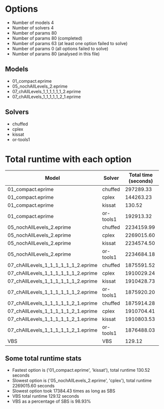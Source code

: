

# Options


- Number of models         4
- Number of solvers        4
- Number of params        80
- Number of params        80 (completed)
- Number of params        63 (at least one option failed to solve)
- Number of params         0 (all options failed to solve)
- Number of params        80 (analysed in this file)


## Models


 - 01_compact.eprime
 - 05_nochAllLevels_2.eprime
 - 07_chAllLevels_1_1_1_1_1_1_2.eprime
 - 07_chAllLevels_1_1_1_1_1_2_1.eprime


## Solvers


 - chuffed
 - cplex
 - kissat
 - or-tools1


# Total runtime with each option


 | Model | Solver | Total time (seconds) | 
 | -- | -- | -- | 
 | 01_compact.eprime | chuffed | 297289.33 | 
 | 01_compact.eprime | cplex | 144263.23 | 
 | 01_compact.eprime | kissat | 130.52 | 
 | 01_compact.eprime | or-tools1 | 192913.32 | 
 | 05_nochAllLevels_2.eprime | chuffed | 2234159.99 | 
 | 05_nochAllLevels_2.eprime | cplex | 2269015.60 | 
 | 05_nochAllLevels_2.eprime | kissat | 2234574.50 | 
 | 05_nochAllLevels_2.eprime | or-tools1 | 2234684.18 | 
 | 07_chAllLevels_1_1_1_1_1_1_2.eprime | chuffed | 1875591.52 | 
 | 07_chAllLevels_1_1_1_1_1_1_2.eprime | cplex | 1910029.24 | 
 | 07_chAllLevels_1_1_1_1_1_1_2.eprime | kissat | 1910428.73 | 
 | 07_chAllLevels_1_1_1_1_1_1_2.eprime | or-tools1 | 1875920.20 | 
 | 07_chAllLevels_1_1_1_1_1_2_1.eprime | chuffed | 1875914.28 | 
 | 07_chAllLevels_1_1_1_1_1_2_1.eprime | cplex | 1910704.41 | 
 | 07_chAllLevels_1_1_1_1_1_2_1.eprime | kissat | 1910803.53 | 
 | 07_chAllLevels_1_1_1_1_1_2_1.eprime | or-tools1 | 1876488.03 | 
 | VBS | VBS | 129.12 | 


## Some total runtime stats


 - Fastest option is ('01_compact.eprime', 'kissat'), total runtime 130.52 seconds
 - Slowest option is ('05_nochAllLevels_2.eprime', 'cplex'), total runtime 2269015.60 seconds
 - Slowest option took 17384.43 times as long as SBS
 - VBS total runtime 129.12 seconds
 - VBS as a percentage of SBS is 98.93%

